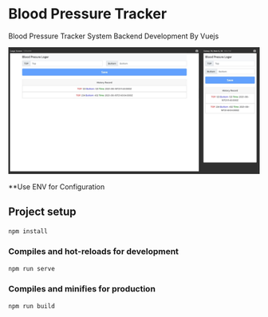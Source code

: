 
# Blood Pressure Tracker 

Blood Pressure Tracker System Backend Development By Vuejs

![enter image description here](https://raw.githubusercontent.com/thanatath/Blood-Pressure-Tracker-FrontEnd/main/Screenshot.jpg)

**Use ENV for Configuration

## Project setup
```
npm install
```

### Compiles and hot-reloads for development
```
npm run serve
```

### Compiles and minifies for production
```
npm run build
```
